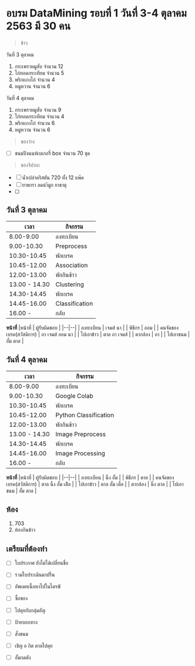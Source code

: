 # อบรม DataMining รอบที่ 1 วันที่ 3-4 ตุลาคม 2563 มี 30 คน

> ข้าว

วันที่ 3 ตุลาคม
1. กระเพราหมูสับ จำนวน 12
2. ไก่ทอดกระเทียม จำนวน 5
3. พริกเเกงไก่ จำนวน 4
4. หมูหวาน จำนวน 6

วันที่ 4 ตุลาคม
1. กระเพราหมูสับ จำนวน 9
2. ไก่ทอดกระเทียม จำนวน 4
3. พริกเเกงไก่ จำนวน 6
4. หมูหวาน จำนวน 6

> ของว่าง

- [ ] ขนมปังนนท์เบเกอรี่ box จำนวน 70 ชุด 

> ของจิปาถะ

- [ ] น้ำเปล่าคริสตัน 720 ทั้ง 12 แพ๊ค
- [ ] ยาพารา ลดนำ้มูก ยาธาตุ
- [ ] 


## วันที่ 3 ตุลาคม

|เวลา| กิจกรรม | 
|--|--|
| 8.00-9.00 |ลงทะเบียน  |
|9.00-10.30|Preprocess|
| 10.30-10.45|พักเบรค  |
|10.45-12.00|Association|
| 12.00-13.00|พักกินข้าว  |
|13.00 - 14.30|Clustering|
| 14.30-14.45|พักเบรค  |
|14.45-16.00|Classification|
| 16.00 -  |กลับ  |

**หน้าที่**
|หน้าที่  | ผู้รับผิดชอบ | 
|--|--|
| ลงทะเบียน | เจมส์ นา  |
| พิธีกร | ออม |
| คนจัดของเบรค(สวัสดิการ) | ถา เจมส์ ออม นา |
| ไปเอาข้าว | ตาล ถา เจมส์ |
| ตากล้อง | ถา |
| ไปเอาขนม | อั้ม ตาล |

## วันที่ 4 ตุลาคม

|เวลา| กิจกรรม | 
|--|--|
| 8.00-9.00 |ลงทะเบียน  |
|9.00-10.30|Google Colab|
| 10.30-10.45|พักเบรค  |
|10.45-12.00|Python Classification|
| 12.00-13.00|พักกินข้าว  |
|13.00 - 14.30|Image Preprocess|
| 14.30-14.45|พักเบรค  |
|14.45-16.00|Image Processing|
| 16.00 -  |กลับ  |


**หน้าที่**
|หน้าที่  | ผู้รับผิดชอบ | 
|--|--|
| ลงทะเบียน | นิ้ง อั้ม  |
| พิธีกร | ตาล |
| คนจัดของเบรค(สวัสดิการ) | ตาล นิ้ง อั้ม เต้ิล |
| ไปเอาข้าว | ตาล อั้ม เติ้ล |
| ตากล้อง | นิ้ง ตาล |
| ไปเอาขนม | อั้ม ตาล |

## ห้อง

 1. 703
 2. ห้องกินข้าว 


## เตรียมที่ต้องทำ

 - [ ] ใบประกาศ ยังไม่ได้เปลี่ยนชื่อ
 - [ ] รวมใบประเมินมาปริ้น
 - [ ] อัพเดทเนื้อหาไปในไดรฟ์
 - [ ] ซื้อของ
 - [ ] ไปคุยกับกลุ่มอัญ
 - [ ] ป้ายบอกทาง
 - [ ] สั่งขนม
 - [ ] เชิญ อ กิต ตาลไปคุย
 - [ ] อั้มกดตัง

